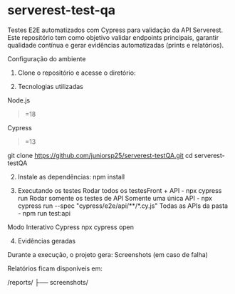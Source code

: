 # serverest-test-qa
Testes E2E automatizados com Cypress para validação da API Serverest.
Este repositório tem como objetivo validar endpoints principais, garantir qualidade contínua e gerar evidências automatizadas (prints e relatórios).

Configuração do ambiente
1. Clone o repositório e acesse o diretório:

2. Tecnologias utilizadas

Node.js
 >=18

Cypress
 >=13

git clone https://github.com/juniorsp25/serverest-testQA.git
cd serverest-testQA

2. Instale as dependências:
npm install

3. Executando os testes
Rodar todos os testesFront + API - npx cypress run
Rodar somente os testes de API
 Somente uma única API - npx cypress run --spec "cypress/e2e/api/**/*.cy.js"
Todas as APIs da pasta - npm run test:api

Modo Interativo Cypress 
npx cypress open 

4. Evidências geradas

Durante a execução, o projeto gera:
Screenshots (em caso de falha)

Relatórios ficam disponíveis em:

/reports/
  ├── screenshots/
 



